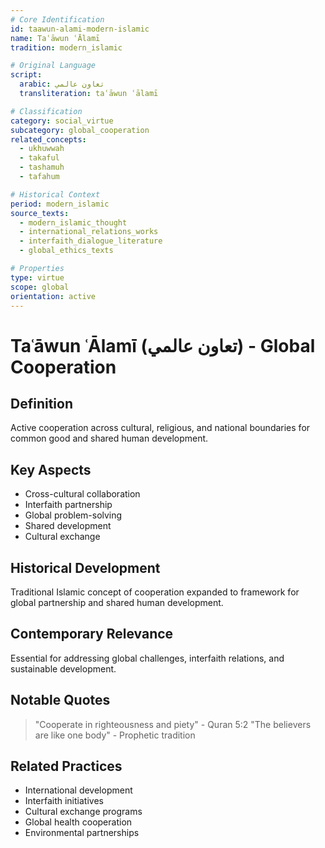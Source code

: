 ```yaml
---
# Core Identification
id: taawun-alami-modern-islamic
name: Taʿāwun ʿĀlamī
tradition: modern_islamic

# Original Language
script:
  arabic: تعاون عالمي
  transliteration: taʿāwun ʿālamī

# Classification
category: social_virtue
subcategory: global_cooperation
related_concepts:
  - ukhuwwah
  - takaful
  - tashamuh
  - tafahum

# Historical Context
period: modern_islamic
source_texts:
  - modern_islamic_thought
  - international_relations_works
  - interfaith_dialogue_literature
  - global_ethics_texts

# Properties
type: virtue
scope: global
orientation: active
---
```


# Taʿāwun ʿĀlamī (تعاون عالمي) - Global Cooperation

## Definition
Active cooperation across cultural, religious, and national boundaries for common good and shared human development.

## Key Aspects
- Cross-cultural collaboration
- Interfaith partnership
- Global problem-solving
- Shared development
- Cultural exchange

## Historical Development
Traditional Islamic concept of cooperation expanded to framework for global partnership and shared human development.

## Contemporary Relevance
Essential for addressing global challenges, interfaith relations, and sustainable development.

## Notable Quotes
> "Cooperate in righteousness and piety" - Quran 5:2
> "The believers are like one body" - Prophetic tradition

## Related Practices
- International development
- Interfaith initiatives
- Cultural exchange programs
- Global health cooperation
- Environmental partnerships